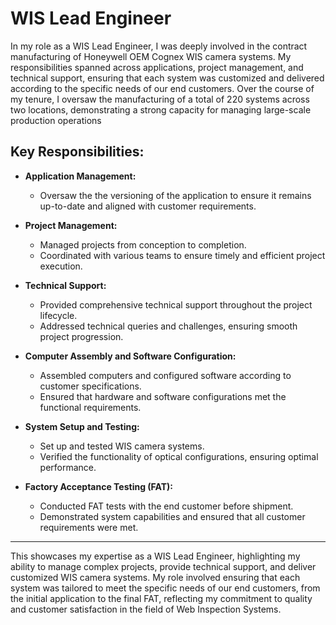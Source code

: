 # WIS Lead Engineer

In my role as a WIS Lead Engineer, I was deeply involved in the contract manufacturing of Honeywell OEM Cognex WIS camera systems. My responsibilities spanned across applications, project management, and technical support, ensuring that each system was customized and delivered according to the specific needs of our end customers. 
Over the course of my tenure, I oversaw the manufacturing of a total of 220 systems across two locations, demonstrating a strong capacity for managing large-scale production operations

## Key Responsibilities:

- **Application Management:**
  - Oversaw the the versioning of the application to ensure it remains up-to-date and aligned with customer requirements.

- **Project Management:**
  - Managed projects from conception to completion.
  - Coordinated with various teams to ensure timely and efficient project execution.

- **Technical Support:**
  - Provided comprehensive technical support throughout the project lifecycle.
  - Addressed technical queries and challenges, ensuring smooth project progression.

- **Computer Assembly and Software Configuration:**
  - Assembled computers and configured software according to customer specifications.
  - Ensured that hardware and software configurations met the functional requirements.

- **System Setup and Testing:**
  - Set up and tested WIS camera systems.
  - Verified the functionality of optical configurations, ensuring optimal performance.

- **Factory Acceptance Testing (FAT):**
  - Conducted FAT tests with the end customer before shipment.
  - Demonstrated system capabilities and ensured that all customer requirements were met.

---

This showcases my expertise as a WIS Lead Engineer, highlighting my ability to manage complex projects, provide technical support, and deliver customized WIS camera systems. 
My role involved ensuring that each system was tailored to meet the specific needs of our end customers, from the initial application to the final FAT, reflecting my commitment to quality
and customer satisfaction in the field of Web Inspection Systems.
